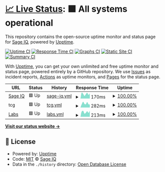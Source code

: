 # [📈 Live Status](https://status.sage-iq.com): <!--live status--> **🟩 All systems operational**

This repository contains the open-source uptime monitor and status page for [Sage IQ](http://sage-iq.com/), powered by [Upptime](https://github.com/upptime/upptime).

[![Uptime CI](https://github.com/sage-iq/upptime/workflows/Uptime%20CI/badge.svg)](https://github.com/sage-iq/upptime/actions?query=workflow%3A%22Uptime+CI%22)
[![Response Time CI](https://github.com/sage-iq/upptime/workflows/Response%20Time%20CI/badge.svg)](https://github.com/sage-iq/upptime/actions?query=workflow%3A%22Response+Time+CI%22)
[![Graphs CI](https://github.com/sage-iq/upptime/workflows/Graphs%20CI/badge.svg)](https://github.com/sage-iq/upptime/actions?query=workflow%3A%22Graphs+CI%22)
[![Static Site CI](https://github.com/sage-iq/upptime/workflows/Static%20Site%20CI/badge.svg)](https://github.com/sage-iq/upptime/actions?query=workflow%3A%22Static+Site+CI%22)
[![Summary CI](https://github.com/sage-iq/upptime/workflows/Summary%20CI/badge.svg)](https://github.com/sage-iq/upptime/actions?query=workflow%3A%22Summary+CI%22)

With [Upptime](https://upptime.js.org), you can get your own unlimited and free uptime monitor and status page, powered entirely by a GitHub repository. We use [Issues](https://github.com/sage-iq/upptime/issues) as incident reports, [Actions](https://github.com/sage-iq/upptime/actions) as uptime monitors, and [Pages](https://status.sage-iq.com) for the status page.

<!--start: status pages-->
<!-- This summary is generated by Upptime (https://github.com/upptime/upptime) -->
<!-- Do not edit this manually, your changes will be overwritten -->
<!-- prettier-ignore -->
| URL | Status | History | Response Time | Uptime |
| --- | ------ | ------- | ------------- | ------ |
| <img alt="" src="https://icons.duckduckgo.com/ip3/sage-iq.com.ico" height="13"> [Sage IQ](https://sage-iq.com/) | 🟩 Up | [sage-iq.yml](https://github.com/sage-iq/upptime/commits/HEAD/history/sage-iq.yml) | <details><summary><img alt="Response time graph" src="./graphs/sage-iq/response-time-week.png" height="20"> 170ms</summary><br><a href="https://status.sage-iq.com/history/sage-iq"><img alt="Response time 159" src="https://img.shields.io/endpoint?url=https%3A%2F%2Fraw.githubusercontent.com%2Fsage-iq%2Fupptime%2FHEAD%2Fapi%2Fsage-iq%2Fresponse-time.json"></a><br><a href="https://status.sage-iq.com/history/sage-iq"><img alt="24-hour response time 156" src="https://img.shields.io/endpoint?url=https%3A%2F%2Fraw.githubusercontent.com%2Fsage-iq%2Fupptime%2FHEAD%2Fapi%2Fsage-iq%2Fresponse-time-day.json"></a><br><a href="https://status.sage-iq.com/history/sage-iq"><img alt="7-day response time 170" src="https://img.shields.io/endpoint?url=https%3A%2F%2Fraw.githubusercontent.com%2Fsage-iq%2Fupptime%2FHEAD%2Fapi%2Fsage-iq%2Fresponse-time-week.json"></a><br><a href="https://status.sage-iq.com/history/sage-iq"><img alt="30-day response time 188" src="https://img.shields.io/endpoint?url=https%3A%2F%2Fraw.githubusercontent.com%2Fsage-iq%2Fupptime%2FHEAD%2Fapi%2Fsage-iq%2Fresponse-time-month.json"></a><br><a href="https://status.sage-iq.com/history/sage-iq"><img alt="1-year response time 168" src="https://img.shields.io/endpoint?url=https%3A%2F%2Fraw.githubusercontent.com%2Fsage-iq%2Fupptime%2FHEAD%2Fapi%2Fsage-iq%2Fresponse-time-year.json"></a></details> | <details><summary><a href="https://status.sage-iq.com/history/sage-iq">100.00%</a></summary><a href="https://status.sage-iq.com/history/sage-iq"><img alt="All-time uptime 100.00%" src="https://img.shields.io/endpoint?url=https%3A%2F%2Fraw.githubusercontent.com%2Fsage-iq%2Fupptime%2FHEAD%2Fapi%2Fsage-iq%2Fuptime.json"></a><br><a href="https://status.sage-iq.com/history/sage-iq"><img alt="24-hour uptime 100.00%" src="https://img.shields.io/endpoint?url=https%3A%2F%2Fraw.githubusercontent.com%2Fsage-iq%2Fupptime%2FHEAD%2Fapi%2Fsage-iq%2Fuptime-day.json"></a><br><a href="https://status.sage-iq.com/history/sage-iq"><img alt="7-day uptime 100.00%" src="https://img.shields.io/endpoint?url=https%3A%2F%2Fraw.githubusercontent.com%2Fsage-iq%2Fupptime%2FHEAD%2Fapi%2Fsage-iq%2Fuptime-week.json"></a><br><a href="https://status.sage-iq.com/history/sage-iq"><img alt="30-day uptime 100.00%" src="https://img.shields.io/endpoint?url=https%3A%2F%2Fraw.githubusercontent.com%2Fsage-iq%2Fupptime%2FHEAD%2Fapi%2Fsage-iq%2Fuptime-month.json"></a><br><a href="https://status.sage-iq.com/history/sage-iq"><img alt="1-year uptime 100.00%" src="https://img.shields.io/endpoint?url=https%3A%2F%2Fraw.githubusercontent.com%2Fsage-iq%2Fupptime%2FHEAD%2Fapi%2Fsage-iq%2Fuptime-year.json"></a></details>
| <img alt="" src="https://icons.duckduckgo.com/ip3/null.ico" height="13"> tcg | 🟩 Up | [tcg.yml](https://github.com/sage-iq/upptime/commits/HEAD/history/tcg.yml) | <details><summary><img alt="Response time graph" src="./graphs/tcg/response-time-week.png" height="20"> 282ms</summary><br><a href="https://status.sage-iq.com/history/tcg"><img alt="Response time 267" src="https://img.shields.io/endpoint?url=https%3A%2F%2Fraw.githubusercontent.com%2Fsage-iq%2Fupptime%2FHEAD%2Fapi%2Ftcg%2Fresponse-time.json"></a><br><a href="https://status.sage-iq.com/history/tcg"><img alt="24-hour response time 248" src="https://img.shields.io/endpoint?url=https%3A%2F%2Fraw.githubusercontent.com%2Fsage-iq%2Fupptime%2FHEAD%2Fapi%2Ftcg%2Fresponse-time-day.json"></a><br><a href="https://status.sage-iq.com/history/tcg"><img alt="7-day response time 282" src="https://img.shields.io/endpoint?url=https%3A%2F%2Fraw.githubusercontent.com%2Fsage-iq%2Fupptime%2FHEAD%2Fapi%2Ftcg%2Fresponse-time-week.json"></a><br><a href="https://status.sage-iq.com/history/tcg"><img alt="30-day response time 275" src="https://img.shields.io/endpoint?url=https%3A%2F%2Fraw.githubusercontent.com%2Fsage-iq%2Fupptime%2FHEAD%2Fapi%2Ftcg%2Fresponse-time-month.json"></a><br><a href="https://status.sage-iq.com/history/tcg"><img alt="1-year response time 278" src="https://img.shields.io/endpoint?url=https%3A%2F%2Fraw.githubusercontent.com%2Fsage-iq%2Fupptime%2FHEAD%2Fapi%2Ftcg%2Fresponse-time-year.json"></a></details> | <details><summary><a href="https://status.sage-iq.com/history/tcg">100.00%</a></summary><a href="https://status.sage-iq.com/history/tcg"><img alt="All-time uptime 100.00%" src="https://img.shields.io/endpoint?url=https%3A%2F%2Fraw.githubusercontent.com%2Fsage-iq%2Fupptime%2FHEAD%2Fapi%2Ftcg%2Fuptime.json"></a><br><a href="https://status.sage-iq.com/history/tcg"><img alt="24-hour uptime 100.00%" src="https://img.shields.io/endpoint?url=https%3A%2F%2Fraw.githubusercontent.com%2Fsage-iq%2Fupptime%2FHEAD%2Fapi%2Ftcg%2Fuptime-day.json"></a><br><a href="https://status.sage-iq.com/history/tcg"><img alt="7-day uptime 100.00%" src="https://img.shields.io/endpoint?url=https%3A%2F%2Fraw.githubusercontent.com%2Fsage-iq%2Fupptime%2FHEAD%2Fapi%2Ftcg%2Fuptime-week.json"></a><br><a href="https://status.sage-iq.com/history/tcg"><img alt="30-day uptime 100.00%" src="https://img.shields.io/endpoint?url=https%3A%2F%2Fraw.githubusercontent.com%2Fsage-iq%2Fupptime%2FHEAD%2Fapi%2Ftcg%2Fuptime-month.json"></a><br><a href="https://status.sage-iq.com/history/tcg"><img alt="1-year uptime 100.00%" src="https://img.shields.io/endpoint?url=https%3A%2F%2Fraw.githubusercontent.com%2Fsage-iq%2Fupptime%2FHEAD%2Fapi%2Ftcg%2Fuptime-year.json"></a></details>
| <img alt="" src="https://icons.duckduckgo.com/ip3/labs.sage-iq.com.ico" height="13"> [Labs](https://labs.sage-iq.com/) | 🟩 Up | [labs.yml](https://github.com/sage-iq/upptime/commits/HEAD/history/labs.yml) | <details><summary><img alt="Response time graph" src="./graphs/labs/response-time-week.png" height="20"> 213ms</summary><br><a href="https://status.sage-iq.com/history/labs"><img alt="Response time 212" src="https://img.shields.io/endpoint?url=https%3A%2F%2Fraw.githubusercontent.com%2Fsage-iq%2Fupptime%2FHEAD%2Fapi%2Flabs%2Fresponse-time.json"></a><br><a href="https://status.sage-iq.com/history/labs"><img alt="24-hour response time 136" src="https://img.shields.io/endpoint?url=https%3A%2F%2Fraw.githubusercontent.com%2Fsage-iq%2Fupptime%2FHEAD%2Fapi%2Flabs%2Fresponse-time-day.json"></a><br><a href="https://status.sage-iq.com/history/labs"><img alt="7-day response time 213" src="https://img.shields.io/endpoint?url=https%3A%2F%2Fraw.githubusercontent.com%2Fsage-iq%2Fupptime%2FHEAD%2Fapi%2Flabs%2Fresponse-time-week.json"></a><br><a href="https://status.sage-iq.com/history/labs"><img alt="30-day response time 225" src="https://img.shields.io/endpoint?url=https%3A%2F%2Fraw.githubusercontent.com%2Fsage-iq%2Fupptime%2FHEAD%2Fapi%2Flabs%2Fresponse-time-month.json"></a><br><a href="https://status.sage-iq.com/history/labs"><img alt="1-year response time 220" src="https://img.shields.io/endpoint?url=https%3A%2F%2Fraw.githubusercontent.com%2Fsage-iq%2Fupptime%2FHEAD%2Fapi%2Flabs%2Fresponse-time-year.json"></a></details> | <details><summary><a href="https://status.sage-iq.com/history/labs">100.00%</a></summary><a href="https://status.sage-iq.com/history/labs"><img alt="All-time uptime 100.00%" src="https://img.shields.io/endpoint?url=https%3A%2F%2Fraw.githubusercontent.com%2Fsage-iq%2Fupptime%2FHEAD%2Fapi%2Flabs%2Fuptime.json"></a><br><a href="https://status.sage-iq.com/history/labs"><img alt="24-hour uptime 100.00%" src="https://img.shields.io/endpoint?url=https%3A%2F%2Fraw.githubusercontent.com%2Fsage-iq%2Fupptime%2FHEAD%2Fapi%2Flabs%2Fuptime-day.json"></a><br><a href="https://status.sage-iq.com/history/labs"><img alt="7-day uptime 100.00%" src="https://img.shields.io/endpoint?url=https%3A%2F%2Fraw.githubusercontent.com%2Fsage-iq%2Fupptime%2FHEAD%2Fapi%2Flabs%2Fuptime-week.json"></a><br><a href="https://status.sage-iq.com/history/labs"><img alt="30-day uptime 100.00%" src="https://img.shields.io/endpoint?url=https%3A%2F%2Fraw.githubusercontent.com%2Fsage-iq%2Fupptime%2FHEAD%2Fapi%2Flabs%2Fuptime-month.json"></a><br><a href="https://status.sage-iq.com/history/labs"><img alt="1-year uptime 100.00%" src="https://img.shields.io/endpoint?url=https%3A%2F%2Fraw.githubusercontent.com%2Fsage-iq%2Fupptime%2FHEAD%2Fapi%2Flabs%2Fuptime-year.json"></a></details>

<!--end: status pages-->

[**Visit our status website →**](https://status.sage-iq.com)

## 📄 License

- Powered by: [Upptime](https://github.com/upptime/upptime)
- Code: [MIT](./LICENSE) © [Sage IQ](http://sage-iq.com/)
- Data in the `./history` directory: [Open Database License](https://opendatacommons.org/licenses/odbl/1-0/)
